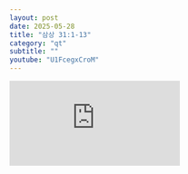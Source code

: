 ```yaml
---
layout: post
date: 2025-05-28
title: "삼상 31:1-13"
category: "qt"
subtitle: ""
youtube: "U1FcegxCroM"
---
```


<div class="youtube margin-large">
    <iframe src="https://www.youtube.com/embed/U1FcegxCroM" title="YouTube video player" frameborder="0" allow="accelerometer; autoplay; clipboard-write; encrypted-media; gyroscope; picture-in-picture; web-share" allowfullscreen></iframe>
</div>

